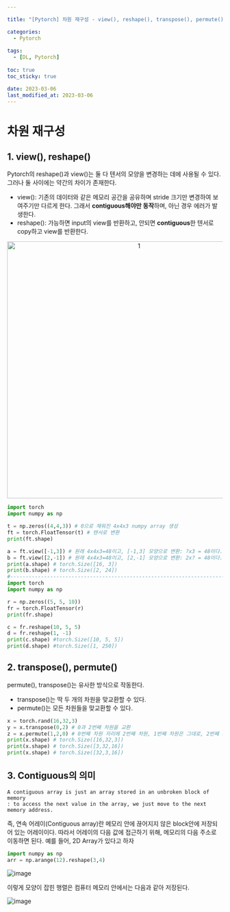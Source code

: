 ```yaml
---

title: "[Pytorch] 차원 재구성 - view(), reshape(), transpose(), permute()"

categories: 
  - Pytorch
  
tags:
  - [DL, Pytorch]
  
toc: true
toc_sticky: true

date: 2023-03-06
last_modified_at: 2023-03-06
---
```


# 차원 재구성
## 1. view(), reshape()
Pytorch의 reshape()과 view()는 둘 다 텐서의 모양을 변경하는 데에 사용될 수 있다. 그러나 둘 사이에는 약간의 차이가 존재한다.

- view(): 기존의 데이터와 같은 메모리 공간을 공유하며 stride 크기만 변경하여 보여주기만 다르게 한다. 그래서 **contiguous해야만 동작**하며, 아닌 경우 에러가 발생한다.
- reshape(): 가능하면 input의 view를 반환하고, 안되면 **contiguous**한 텐서로 copy하고 view를 반환한다.

<p align="center">
<img width="600" alt="1" src="https://user-images.githubusercontent.com/111734605/236616856-dba8f755-29f5-47d3-9388-6cd356b56ddb.png">
</p>

```python
import torch
import numpy as np

t = np.zeros((4,4,3)) # 0으로 채워진 4x4x3 numpy array 생성
ft = torch.FloatTensor(t) # 텐서로 변환
print(ft.shape)

a = ft.view([-1,3]) # 원래 4x4x3=48이고, [-1,3] 모양으로 변환: ?x3 = 48이다. 따라서 ? = 16
b = ft.view([2,-1]) # 원래 4x4x3=48이고, [2,-1] 모양으로 변환: 2x? = 48이다. 따라서 ? = 24
print(a.shape) # torch.Size([16, 3])
print(b.shape) # torch.Size([2, 24])
#------------------------------------------------------------------------------------------#
import torch
import numpy as np

r = np.zeros((5, 5, 10))
fr = torch.FloatTensor(r)
print(fr.shape)

c = fr.reshape(10, 5, 5)
d = fr.reshape(1, -1)
print(c.shape) #torch.Size([10, 5, 5])
print(d.shape) #torch.Size([1, 250])
```

## 2. transpose(), permute()
permute(), transpose()는 유사한 방식으로 작동한다.
- transpose()는 딱 두 개의 차원을 맞교환할 수 있다. 
- permute()는 모든 차원들을 맞교환할 수 있다.

```python
x = torch.rand(16,32,3)
y = x.transpose(0,2) # 0과 2번째 차원을 교환
z = x.permute(1,2,0) # 0번째 차원 자리에 2번째 차원, 1번째 차원은 그대로, 2번째 차원자리는 0번째 차원이 들어옴
print(x.shape) # torch.Size([16,32,3])
print(x.shape) # torch.Size([3,32,16])
print(x.shape) # torch.Size([32,3,16])
```

## 3. Contiguous의 의미
```
A contiguous array is just an array stored in an unbroken block of memory
: to access the next value in the array, we just move to the next memory address.
```
즉, 연속 어레이(Contiguous array)란 메모리 안에 끊어지지 않은 block안에 저장되어 있는 어레이이다. 따라서 어레이의 다음 값에 접근하기 위해, 메모리의 다음 주소로 이동하면 된다. 
예를 들어, 2D Array가 있다고 하자
```python
import numpy as np
arr = np.arange(12).reshape(3,4)
```

![image](https://user-images.githubusercontent.com/111734605/236617998-64e87d6e-8e42-4dc5-9018-1206ec0639dc.png)

이렇게 모양이 잡힌 행렬은 컴퓨터 메모리 안에서는 다음과 같아 저장된다.

![image](https://user-images.githubusercontent.com/111734605/236618037-e3673b6f-a65f-49d2-be10-cbcfcd3d7426.png)


